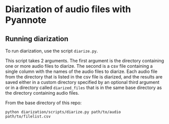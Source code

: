# Diarization of audio files with Pyannote

## Running diarization

To run diarization, use the script `diarize.py`. 

This script takes 2 arguments. 
The first argument is the directory containing one or more audio files to diarize. 
The second is a csv file containing a single column with the names of the audio files to diarize. 
Each audio file from the directory that is listed in the csv file is diarized, and the results are saved either in a custom directory specified by an optional third argument or in a directory called `diarized_files` that is in the same base directory as the directory containing audio files. 

From the base directory of this repo:
```
python diarization/scripts/diarize.py path/to/audio path/to/filelist.csv
```